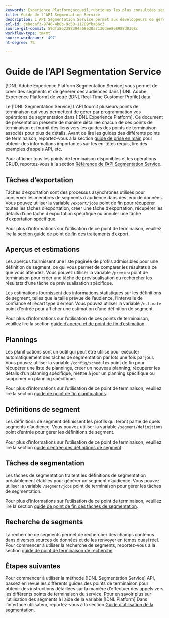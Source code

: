 ```yaml
---
keywords: Experience Platform;accueil;rubriques les plus consultées;segmentation;Segmentation;Segmentation Service;API;api;
title: Guide de l’API Segmentation Service
description: L’API Segmentation Service permet aux développeurs de gérer par programmation les opérations de segmentation dans Adobe Experience Platform. Suivez ce guide pour savoir comment effectuer des opérations clés à l’aide de l’API.
exl-id: cebecaf3-9746-4b0b-9c50-11789fba66c3
source-git-commit: 59dfa862388394a68630a7136dee8e8988d0368c
workflow-type: tm+mt
source-wordcount: '497'
ht-degree: 7%

---
```


# Guide de l’API Segmentation Service

[!DNL Adobe Experience Platform Segmentation Service] vous permet de créer des segments et de générer des audiences dans [!DNL Adobe Experience Platform] de votre [!DNL Real-Time Customer Profile] data.

Le [!DNL Segmentation Service] L’API fournit plusieurs points de terminaison qui vous permettent de gérer par programmation vos opérations de segmentation dans [!DNL Experience Platform]. Ce document de présentation présente de manière détaillée chacun de ces points de terminaison et fournit des liens vers les guides des points de terminaison associés pour plus de détails. Avant de lire les guides des différents points de terminaison, reportez-vous à la section [guide de prise en main](./getting-started.md) pour obtenir des informations importantes sur les en-têtes requis, lire des exemples d’appels API, etc.

Pour afficher tous les points de terminaison disponibles et les opérations CRUD, reportez-vous à la section [Référence de l’API Segmentation Service](https://www.adobe.io/experience-platform-apis/references/segmentation/).

<!-- ## Audiences

Audiences are a collection of people who share similar behaviors and/or characteristics. These can be generated either by using Platform or from external sources. You can use the `/audiences` endpoint to retrieve all audiences, create a new audience, retrieve details of a specific audience, update a specific audience, or delete a specific audience.

For more information on using this endpoint, please read the [audiences endpoint guide](./audiences.md). -->

## Tâches d’exportation

Tâches d’exportation sont des processus asynchrones utilisés pour conserver les membres de segments d’audience dans des jeux de données. Vous pouvez utiliser la variable `/export/jobs` point de fin pour récupérer toutes les tâches d’exportation, créer une tâche d’exportation, récupérer les détails d’une tâche d’exportation spécifique ou annuler une tâche d’exportation spécifique.

Pour plus d’informations sur l’utilisation de ce point de terminaison, veuillez lire la section [guide de point de fin des traitements d’export](./export-jobs.md).

## Aperçus et estimations

Les aperçus fournissent une liste paginée de profils admissibles pour une définition de segment, ce qui vous permet de comparer les résultats à ce que vous attendez. Vous pouvez utiliser la variable `/preview` point de terminaison pour créer une tâche de prévisualisation ou rechercher les résultats d’une tâche de prévisualisation spécifique.

Les estimations fournissent des informations statistiques sur les définitions de segment, telles que la taille prévue de l’audience, l’intervalle de confiance et l’écart type d’erreur. Vous pouvez utiliser la variable `/estimate` point d’entrée pour afficher une estimation d’une définition de segment.

Pour plus d’informations sur l’utilisation de ces points de terminaison, veuillez lire la section [guide d’aperçu et de point de fin d’estimation](./previews-and-estimates.md).

## Plannings

Les planifications sont un outil qui peut être utilisé pour exécuter automatiquement des tâches de segmentation par lots une fois par jour. Vous pouvez utiliser la variable `/config/schedules` point de fin pour récupérer une liste de plannings, créer un nouveau planning, récupérer les détails d’un planning spécifique, mettre à jour un planning spécifique ou supprimer un planning spécifique.

Pour plus d’informations sur l’utilisation de ce point de terminaison, veuillez lire la section [guide de point de fin planifications](./schedules.md).

## Définitions de segment

Les définitions de segment définissent les profils qui feront partie de quels segments d’audience. Vous pouvez utiliser la variable `/segment/definitions` point d’entrée pour gérer les définitions de segment.

Pour plus d’informations sur l’utilisation de ce point de terminaison, veuillez lire la section [guide d’entrée des définitions de segment](./segment-definitions.md).

## Tâches de segmentation

Les tâches de segmentation traitent les définitions de segmentation préalablement établies pour générer un segment d’audience. Vous pouvez utiliser la variable `/segment/jobs` point de terminaison pour gérer les tâches de segmentation.

Pour plus d’informations sur l’utilisation de ce point de terminaison, veuillez lire la section [guide de point de fin des tâches de segmentation](./segment-jobs.md).

## Recherche de segments

La recherche de segments permet de rechercher des champs contenus dans diverses sources de données et de les renvoyer en temps quasi réel. Pour commencer à utiliser la recherche de segments, reportez-vous à la section [guide de point de terminaison de recherche](segment-search.md)

## Étapes suivantes

Pour commencer à utiliser la méthode [!DNL Segmentation Service] API, passez en revue les différents guides des points de terminaison pour obtenir des instructions détaillées sur la manière d’effectuer des appels vers les différents points de terminaison du service. Pour en savoir plus sur l’utilisation des segments à l’aide de la variable [!DNL Platform] Dans l’interface utilisateur, reportez-vous à la section [Guide d’utilisation de la segmentation](../ui/overview.md).
